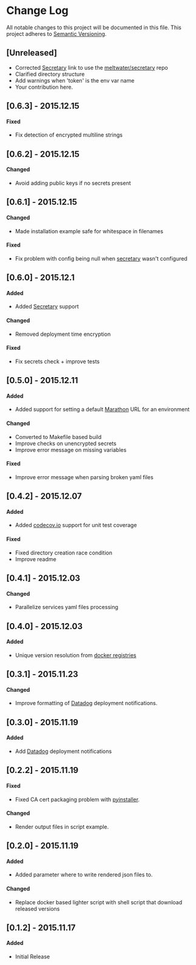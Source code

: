# Change Log
All notable changes to this project will be documented in this file.
This project adheres to [Semantic Versioning](http://semver.org/).

## [Unreleased]

- Corrected [Secretary](https://github.com/meltwater/secretary) link to use the [meltwater/secretary](https://github.com/meltwater/secretary) repo
- Clarified directory structure
- Add warnings when 'token' is the env var name
- Your contribution here.

## [0.6.3] - 2015.12.15
#### Fixed
- Fix detection of encrypted multiline strings

## [0.6.2] - 2015.12.15
#### Changed
- Avoid adding public keys if no secrets present

## [0.6.1] - 2015.12.15
#### Changed
- Made installation example safe for whitespace in filenames

#### Fixed
- Fix problem with config being null when [secretary](https://github.com/meltwater/secretary) wasn't configured

## [0.6.0] - 2015.12.1
#### Added
- Added [Secretary](https://github.com/meltwater/secretary) support

#### Changed
- Removed deployment time encryption

#### Fixed
- Fix secrets check + improve tests

## [0.5.0] - 2015.12.11
#### Added
- Added support for setting a default [Marathon](https://mesosphere.github.io/marathon/) URL for an environment

#### Changed
- Converted to Makefile based build
- Improve checks on unencrypted secrets
- Improve error message on missing variables

#### Fixed
- Improve error message when parsing broken yaml files

## [0.4.2] - 2015.12.07
#### Added
- Added [codecov.io](https://codecov.io/) support for unit test coverage

#### Fixed
- Fixed directory creation race condition
- Improve readme

## [0.4.1] - 2015.12.03
#### Changed
- Parallelize services yaml files processing

## [0.4.0] - 2015.12.03
#### Added
- Unique version resolution from [docker registries](https://docs.docker.com/registry/)

## [0.3.1] - 2015.11.23
#### Changed
- Improve formatting of [Datadog](https://www.datadoghq.com/) deployment notifications.

## [0.3.0] - 2015.11.19
#### Added
- Add [Datadog](https://www.datadoghq.com/) deployment notifications

## [0.2.2] - 2015.11.19
#### Fixed
- Fixed CA cert packaging problem with [pyinstaller](http://www.pyinstaller.org/).

#### Changed
- Render output files in script example.

## [0.2.0] - 2015.11.19
#### Added
- Added parameter where to write rendered json files to.

#### Changed
- Replace docker based lighter script with shell script that download released versions

## [0.1.2] - 2015.11.17
#### Added
- Initial Release
